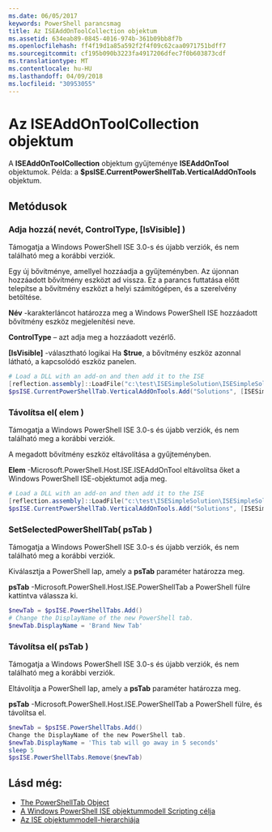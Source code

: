 ```yaml
---
ms.date: 06/05/2017
keywords: PowerShell parancsmag
title: Az ISEAddOnToolCollection objektum
ms.assetid: 634eab89-0845-4016-974b-361b09bb8f7b
ms.openlocfilehash: ff4f19d1a85a592f2f4f09c62caa0971751bdff7
ms.sourcegitcommit: cf195b090b3223fa4917206dfec7f0b603873cdf
ms.translationtype: MT
ms.contentlocale: hu-HU
ms.lasthandoff: 04/09/2018
ms.locfileid: "30953055"
---
```

# <a name="the-iseaddontoolcollection-object"></a>Az ISEAddOnToolCollection objektum

A **ISEAddOnToolCollection** objektum gyűjteménye **ISEAddOnTool** objektumok. Példa: a **$psISE.CurrentPowerShellTab.VerticalAddOnTools** objektum.

## <a name="methods"></a>Metódusok

### <a name="add-name-controltype-isvisible-"></a>Adja hozzá\( nevét, ControlType, \[IsVisible\] \)

Támogatja a Windows PowerShell ISE 3.0-s és újabb verziók, és nem található meg a korábbi verziók.

Egy új bővítménye, amellyel hozzáadja a gyűjteményben. Az újonnan hozzáadott bővítmény eszközt ad vissza. Ez a parancs futtatása előtt telepítse a bővítmény eszközt a helyi számítógépen, és a szerelvény betöltése.

**Név** -karakterláncot határozza meg a Windows PowerShell ISE hozzáadott bővítmény eszköz megjelenítési neve.

**ControlType** – azt adja meg a hozzáadott vezérlő.

**\[IsVisible\]**  -választható logikai Ha **$true**, a bővítmény eszköz azonnal látható, a kapcsolódó eszköz panelen.

```powershell
# Load a DLL with an add-on and then add it to the ISE
[reflection.assembly]::LoadFile("c:\test\ISESimpleSolution\ISESimpleSolution.dll")
$psISE.CurrentPowerShellTab.VerticalAddOnTools.Add("Solutions", [ISESimpleSolution.Solution], $true)
```

### <a name="remove-item-"></a>Távolítsa el\( elem \)

Támogatja a Windows PowerShell ISE 3.0-s és újabb verziók, és nem található meg a korábbi verziók.

A megadott bővítmény eszköz eltávolítása a gyűjteményben.

**Elem** -Microsoft.PowerShell.Host.ISE.ISEAddOnTool eltávolítsa őket a Windows PowerShell ISE-objektumot adja meg.

```powershell
# Load a DLL with an add-on and then add it to the ISE
[reflection.assembly]::LoadFile("c:\test\ISESimpleSolution\ISESimpleSolution.dll")
$psISE.CurrentPowerShellTab.VerticalAddOnTools.Add("Solutions", [ISESimpleSolution.Solution], $true)
```

### <a name="setselectedpowershelltab-pstab-"></a>SetSelectedPowerShellTab\( psTab \)

Támogatja a Windows PowerShell ISE 3.0-s és újabb verziók, és nem található meg a korábbi verziók.

Kiválasztja a PowerShell lap, amely a **psTab** paraméter határozza meg.

**psTab** -Microsoft.PowerShell.Host.ISE.PowerShellTab a PowerShell fülre kattintva válassza ki.

```powershell
$newTab = $psISE.PowerShellTabs.Add()
# Change the DisplayName of the new PowerShell tab.
$newTab.DisplayName = 'Brand New Tab'
```

### <a name="remove-pstab-"></a>Távolítsa el\( psTab \)

Támogatja a Windows PowerShell ISE 3.0-s és újabb verziók, és nem található meg a korábbi verziók.

Eltávolítja a PowerShell lap, amely a **psTab** paraméter határozza meg.

**psTab** -Microsoft.PowerShell.Host.ISE.PowerShellTab a PowerShell fülre, és távolítsa el.

```powershell
$newTab = $psISE.PowerShellTabs.Add()
Change the DisplayName of the new PowerShell tab.
$newTab.DisplayName = 'This tab will go away in 5 seconds'
sleep 5
$psISE.PowerShellTabs.Remove($newTab)
```

## <a name="see-also"></a>Lásd még:

- [The PowerShellTab Object](The-PowerShellTab-Object.md)
- [A Windows PowerShell ISE objektummodell Scripting célja](Purpose-of-the-Windows-PowerShell-ISE-Scripting-Object-Model.md)
- [Az ISE objektummodell-hierarchiája](The-ISE-Object-Model-Hierarchy.md)